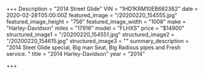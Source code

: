 +++
Description = "2014 Street Glide"
VIN = "1HD1KRM10EB682362"
date = 2020-02-28T05:00:00Z
featured_image = "/20200220_154555.jpg"
featured_image_height = "756"
featured_image_width = "1008"
make = "Harley-Davidson"
miles = "17916"
model = "FLHXS"
price = "$14900"
structured_image1 = "/20200220_154551.jpg"
structured_image2 = "/20200220_154615.jpg"
structured_image3 = ""
summary_description = "2014 Steet Glide special, Big man Seat, Big Radious pipes and Fresh service. "
title = "2014 Harley-Davidson"
year = "2014"

+++
